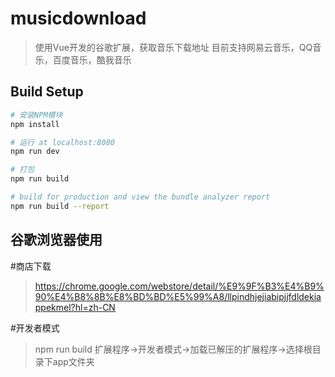 # musicdownload

> 使用Vue开发的谷歌扩展，获取音乐下载地址
> 目前支持网易云音乐，QQ音乐，百度音乐，酷我音乐

## Build Setup

``` bash
# 安装NPM模块
npm install

# 运行 at localhost:8080
npm run dev

# 打包
npm run build

# build for production and view the bundle analyzer report
npm run build --report
```

## 谷歌浏览器使用

#商店下载

> https://chrome.google.com/webstore/detail/%E9%9F%B3%E4%B9%90%E4%B8%8B%E8%BD%BD%E5%99%A8/llpindhjejiabipjjfdldekiappekmel?hl=zh-CN

#开发者模式

> npm run build
> 扩展程序->开发者模式->加载已解压的扩展程序->选择根目录下app文件夹
